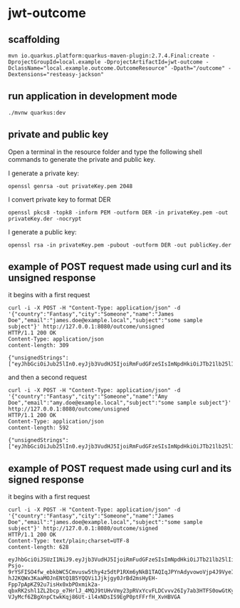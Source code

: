 # jwt-outcome

## scaffolding

```shell
mvn io.quarkus.platform:quarkus-maven-plugin:2.7.4.Final:create -DprojectGroupId=local.example -DprojectArtifactId=jwt-outcome -DclassName="local.example.outcome.OutcomeResource" -Dpath="/outcome" -Dextensions="resteasy-jackson"
```

## run application in development mode

```shell
./mvnw quarkus:dev
```

## private and public key

Open a terminal in the resource folder and type the following shell commands to generate the private and public key.

I generate a private key:

```shell
openssl genrsa -out privateKey.pem 2048
```

I convert private key to format DER

```shell
openssl pkcs8 -topk8 -inform PEM -outform DER -in privateKey.pem -out privateKey.der -nocrypt
```

I generate a public key:

```shell
openssl rsa -in privateKey.pem -pubout -outform DER -out publicKey.der
```

## example of POST request made using curl and its unsigned response

it begins with a first request

```shell
curl -i -X POST -H "Content-Type: application/json" -d '{"country":"Fantasy","city":"Someone","name":"James Doe","email":"james.doe@example.local","subject":"some sample subject"}' http://127.0.0.1:8080/outcome/unsigned
HTTP/1.1 200 OK
Content-Type: application/json
content-length: 309

{"unsignedStrings":["eyJhbGciOiJub25lIn0.eyJjb3VudHJ5IjoiRmFudGFzeSIsImNpdHkiOiJTb21lb25lIiwibmFtZSI6IkphbWVzIERvZSIsImVtYWlsIjoiamFtZXMuZG9lQGV4YW1wbGUubG9jYWwiLCJzdWIiOiJzb21lIHNhbXBsZSBzdWJqZWN0IiwianRpIjoiYzA0Mjk0YTItZGY5MS00YWY2LWFlMDctZGYwOTk2ZjE0YTdmIiwiaWF0IjoxNjQ3MTkyNzQ5LCJleHAiOjE2NDcxOTYzNDl9."]}
```
and then a second request

```shell
curl -i -X POST -H "Content-Type: application/json" -d '{"country":"Fantasy","city":"Someone","name":"Amy Doe","email":"amy.doe@example.local","subject":"some sample subject"}' http://127.0.0.1:8080/outcome/unsigned
HTTP/1.1 200 OK
Content-Type: application/json
content-length: 592

{"unsignedStrings":["eyJhbGciOiJub25lIn0.eyJjb3VudHJ5IjoiRmFudGFzeSIsImNpdHkiOiJTb21lb25lIiwibmFtZSI6IkphbWVzIERvZSIsImVtYWlsIjoiamFtZXMuZG9lQGV4YW1wbGUubG9jYWwiLCJzdWIiOiJzb21lIHNhbXBsZSBzdWJqZWN0IiwianRpIjoiYzA0Mjk0YTItZGY5MS00YWY2LWFlMDctZGYwOTk2ZjE0YTdmIiwiaWF0IjoxNjQ3MTkyNzQ5LCJleHAiOjE2NDcxOTYzNDl9.","eyJhbGciOiJub25lIn0.eyJjb3VudHJ5IjoiRmFudGFzeSIsImNpdHkiOiJTb21lb25lIiwibmFtZSI6IkFteSBEb2UiLCJlbWFpbCI6ImFteS5kb2VAZXhhbXBsZS5sb2NhbCIsInN1YiI6InNvbWUgc2FtcGxlIHN1YmplY3QiLCJqdGkiOiI5OGE4NmJiOC0xOTRjLTRjMjAtYTk1NS02ZWNmMjY2MzFhZWYiLCJpYXQiOjE2NDcxOTI3NjAsImV4cCI6MTY0NzE5NjM2MH0."]}
```

## example of POST request made using curl and its signed response

it begins with a first request

```shell
curl -i -X POST -H "Content-Type: application/json" -d '{"country":"Fantasy","city":"Someone","name":"James Doe","email":"james.doe@example.local","subject":"some sample subject"}' http://127.0.0.1:8080/outcome/signed
HTTP/1.1 200 OK
Content-Type: text/plain;charset=UTF-8
content-length: 628

eyJhbGciOiJSUzI1NiJ9.eyJjb3VudHJ5IjoiRmFudGFzeSIsImNpdHkiOiJTb21lb25lIiwibmFtZSI6IkphbWVzIERvZSIsImVtYWlsIjoiamFtZXMuZG9lQGV4YW1wbGUubG9jYWwiLCJzdWIiOiJzb21lIHNhbXBsZSBzdWJqZWN0IiwianRpIjoiNGYzMjk3YzQtNzJhZS00ZmU5LWFmYzktZmUyYzM5ZGZlZWQ3IiwiaWF0IjoxNjQ3MTkwMzg2LCJleHAiOjE2NDcxOTIxODZ9.WJCm5qW1DDaj-Psjo-9rYSFISO4fw_ebkbWC5Cmvusw5thy4z5dtP1RXm6yNkB1TAQIqJPYnAdyvowoVjp4J9VyeIcV2q7kb2SWg9oEsJZgWVnpiOiyxuVESXVZ__sRCz0KlGMVhE-hJ2KQWx3KaaMOJnENtQ1B5YQQVi1Jjkjgy0JrBd2msHyEH-Fpp7pApKZ92u7isHx0xbPOxmik2a-qbxRK2shl1ZL2bcp_e7HrlJ_4MQJ9tUHvVmy23pRVxYcvFLDCvvv26Iy7ab3HTFS0owGtKyS9-VJyMcf6ZBgXnpCtwkKqj86Ut-il4xNDsIS9EgP0ptFFrfH_XvHBVGA
```